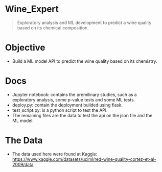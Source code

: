 # Wine_Expert
> Exploratory analysis and ML development to predict a wine quality based on its chemical composition. 

# Objective

- Build a ML model API to predict the wine quality based on its chemistry.

# Docs

- Jupyter notebook: contains the premilinary studies, such as a exploratory analysis, some p-value tests and some ML tests.
- deploy.py: contain the deployment builded using flask.
- test_script.py: is a python script to test the API.
- The remaining files are the data to test the api on the json file and the ML model.

# The Data

- The data used here were found at Kaggle: https://www.kaggle.com/datasets/uciml/red-wine-quality-cortez-et-al-2009/data
